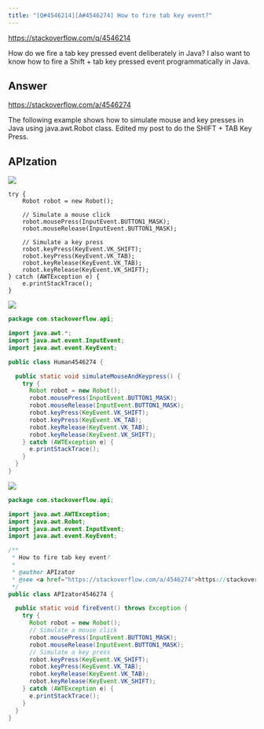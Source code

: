```yaml
---
title: "[Q#4546214][A#4546274] How to fire tab key event?"
---
```


https://stackoverflow.com/q/4546214

How do we fire a tab key pressed event deliberately in Java? I also want to know how to fire a Shift + tab key pressed event programmatically in Java.

## Answer

https://stackoverflow.com/a/4546274

The following example shows how to simulate mouse and key presses in Java using java.awt.Robot class.
Edited my post to do the SHIFT + TAB Key Press.

## APIzation

<div class="code-3columns-row">

<div class="code-3columns-column">

<div><img src="/stackoverflow.png" /></div>

```plain
try {
    Robot robot = new Robot();

    // Simulate a mouse click
    robot.mousePress(InputEvent.BUTTON1_MASK);
    robot.mouseRelease(InputEvent.BUTTON1_MASK);

    // Simulate a key press
    robot.keyPress(KeyEvent.VK_SHIFT);
    robot.keyPress(KeyEvent.VK_TAB);
    robot.keyRelease(KeyEvent.VK_TAB);
    robot.keyRelease(KeyEvent.VK_SHIFT);
} catch (AWTException e) {
    e.printStackTrace();
}
```

</div>

<div class="code-3columns-column">

<div><img src="/human.png" /></div>

```java
package com.stackoverflow.api;

import java.awt.*;
import java.awt.event.InputEvent;
import java.awt.event.KeyEvent;

public class Human4546274 {

  public static void simulateMouseAndKeypress() {
    try {
      Robot robot = new Robot();
      robot.mousePress(InputEvent.BUTTON1_MASK);
      robot.mouseRelease(InputEvent.BUTTON1_MASK);
      robot.keyPress(KeyEvent.VK_SHIFT);
      robot.keyPress(KeyEvent.VK_TAB);
      robot.keyRelease(KeyEvent.VK_TAB);
      robot.keyRelease(KeyEvent.VK_SHIFT);
    } catch (AWTException e) {
      e.printStackTrace();
    }
  }
}

```

</div>

<div class="code-3columns-column">

<div><img src="/apizator.png" /></div>

```java
package com.stackoverflow.api;

import java.awt.AWTException;
import java.awt.Robot;
import java.awt.event.InputEvent;
import java.awt.event.KeyEvent;

/**
 * How to fire tab key event?
 *
 * @author APIzator
 * @see <a href="https://stackoverflow.com/a/4546274">https://stackoverflow.com/a/4546274</a>
 */
public class APIzator4546274 {

  public static void fireEvent() throws Exception {
    try {
      Robot robot = new Robot();
      // Simulate a mouse click
      robot.mousePress(InputEvent.BUTTON1_MASK);
      robot.mouseRelease(InputEvent.BUTTON1_MASK);
      // Simulate a key press
      robot.keyPress(KeyEvent.VK_SHIFT);
      robot.keyPress(KeyEvent.VK_TAB);
      robot.keyRelease(KeyEvent.VK_TAB);
      robot.keyRelease(KeyEvent.VK_SHIFT);
    } catch (AWTException e) {
      e.printStackTrace();
    }
  }
}

```

</div>

</div>